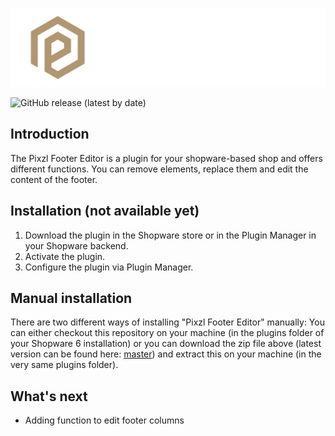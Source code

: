 <p align="center">
   <img src="/github/assets/logo.png">
</p>

![GitHub release (latest by date)](https://img.shields.io/github/v/release/Pixzl/PixzlFooterEditor)

## Introduction
The Pixzl Footer Editor is a plugin for your shopware-based shop and offers different functions. You can remove elements, replace them and edit the content of the footer.

## Installation (not available yet)
1.  Download the plugin in the Shopware store or in the Plugin Manager in your Shopware backend.
2.  Activate the plugin.
3.  Configure the plugin via Plugin Manager.

## Manual installation
There are two different ways of installing "Pixzl Footer Editor" manually:
You can either checkout this repository on your machine (in the plugins folder of your Shopware 6 installation) or you can download the zip file above (latest version can be found here: [master](https://github.com/drieken/PixzlFooterEditor/archive/master.zip)) and extract this on your machine (in the very same plugins folder).

## What's next
-  Adding function to edit footer columns
